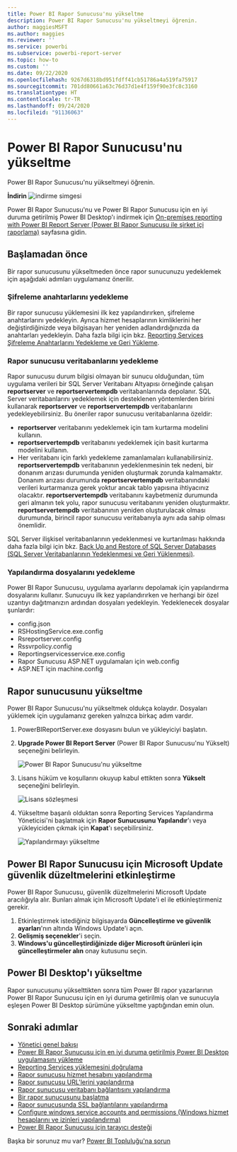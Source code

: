 ```yaml
---
title: Power BI Rapor Sunucusu'nu yükseltme
description: Power BI Rapor Sunucusu'nu yükseltmeyi öğrenin.
author: maggiesMSFT
ms.author: maggies
ms.reviewer: ''
ms.service: powerbi
ms.subservice: powerbi-report-server
ms.topic: how-to
ms.custom: ''
ms.date: 09/22/2020
ms.openlocfilehash: 9267d6318bd951fdff41cb51786a4a519fa75917
ms.sourcegitcommit: 701dd80661a63c76d37d1e4f159f90e3fc8c3160
ms.translationtype: HT
ms.contentlocale: tr-TR
ms.lasthandoff: 09/24/2020
ms.locfileid: "91136063"
---
```

# <a name="upgrade-power-bi-report-server"></a>Power BI Rapor Sunucusu'nu yükseltme

Power BI Rapor Sunucusu'nu yükseltmeyi öğrenin.

 **İndirin** ![indirme simgesi](media/upgrade/download.png "indirme simgesi")

Power BI Rapor Sunucusu'nu ve Power BI Rapor Sunucusu için en iyi duruma getirilmiş Power BI Desktop'ı indirmek için [On-premises reporting with Power BI Report Server (Power BI Rapor Sunucusu ile şirket içi raporlama)](https://powerbi.microsoft.com/report-server/) sayfasına gidin.

## <a name="before-you-begin"></a>Başlamadan önce

Bir rapor sunucusunu yükseltmeden önce rapor sunucunuzu yedeklemek için aşağıdaki adımları uygulamanız önerilir.

### <a name="backing-up-the-encryption-keys"></a>Şifreleme anahtarlarını yedekleme

Bir rapor sunucusu yüklemesini ilk kez yapılandırırken, şifreleme anahtarlarını yedekleyin. Ayrıca hizmet hesaplarının kimliklerini her değiştirdiğinizde veya bilgisayarı her yeniden adlandırdığınızda da anahtarları yedekleyin. Daha fazla bilgi için bkz. [Reporting Services Şifreleme Anahtarlarını Yedekleme ve Geri Yükleme](https://docs.microsoft.com/sql/reporting-services/install-windows/ssrs-encryption-keys-back-up-and-restore-encryption-keys).

### <a name="backing-up-the-report-server-databases"></a>Rapor sunucusu veritabanlarını yedekleme

Rapor sunucusu durum bilgisi olmayan bir sunucu olduğundan, tüm uygulama verileri bir SQL Server Veritabanı Altyapısı örneğinde çalışan **reportserver** ve **reportservertempdb** veritabanlarında depolanır. SQL Server veritabanlarını yedeklemek için desteklenen yöntemlerden birini kullanarak **reportserver** ve **reportservertempdb** veritabanlarını yedekleyebilirsiniz. Bu öneriler rapor sunucusu veritabanlarına özeldir:

* **reportserver** veritabanını yedeklemek için tam kurtarma modelini kullanın.
* **reportservertempdb** veritabanını yedeklemek için basit kurtarma modelini kullanın.
* Her veritabanı için farklı yedekleme zamanlamaları kullanabilirsiniz. **reportservertempdb** veritabanının yedeklenmesinin tek nedeni, bir donanım arızası durumunda yeniden oluşturmak zorunda kalmamaktır. Donanım arızası durumunda **reportservertempdb** veritabanındaki verileri kurtarmanıza gerek yoktur ancak tablo yapısına ihtiyacınız olacaktır. **reportservertempdb** veritabanını kaybetmeniz durumunda geri almanın tek yolu, rapor sunucusu veritabanını yeniden oluşturmaktır. **reportservertempdb** veritabanının yeniden oluşturulacak olması durumunda, birincil rapor sunucusu veritabanıyla aynı ada sahip olması önemlidir.

SQL Server ilişkisel veritabanlarının yedeklenmesi ve kurtarılması hakkında daha fazla bilgi için bkz. [Back Up and Restore of SQL Server Databases (SQL Server Veritabanlarının Yedeklenmesi ve Geri Yüklenmesi)](/sql/relational-databases/backup-restore/back-up-and-restore-of-sql-server-databases).

### <a name="backing-up-the-configuration-files"></a>Yapılandırma dosyalarını yedekleme

Power BI Rapor Sunucusu, uygulama ayarlarını depolamak için yapılandırma dosyalarını kullanır. Sunucuyu ilk kez yapılandırırken ve herhangi bir özel uzantıyı dağıtmanızın ardından dosyaları yedekleyin. Yedeklenecek dosyalar şunlardır:

* config.json
* RSHostingService.exe.config
* Rsreportserver.config
* Rssvrpolicy.config
* Reportingservicesservice.exe.config
* Rapor Sunucusu ASP.NET uygulamaları için web.config
* ASP.NET için machine.config

## <a name="upgrade-the-report-server"></a>Rapor sunucusunu yükseltme

Power BI Rapor Sunucusu'nu yükseltmek oldukça kolaydır. Dosyaları yüklemek için uygulamanız gereken yalnızca birkaç adım vardır.

1. PowerBIReportServer.exe dosyasını bulun ve yükleyiciyi başlatın.

2. **Upgrade Power BI Report Server** (Power BI Rapor Sunucusu'nu Yükselt) seçeneğini belirleyin.

    ![Power BI Rapor Sunucusu'nu yükseltme](media/upgrade/reportserver-upgrade1.png "Power BI Rapor Sunucusu'nu yükseltme")

3. Lisans hüküm ve koşullarını okuyup kabul ettikten sonra **Yükselt** seçeneğini belirleyin.

    ![Lisans sözleşmesi](media/upgrade/reportserver-upgrade-eula.png "Lisans sözleşmesi")

4. Yükseltme başarılı olduktan sonra Reporting Services Yapılandırma Yöneticisi'ni başlatmak için **Rapor Sunucusunu Yapılandır**'ı veya yükleyiciden çıkmak için **Kapat**'ı seçebilirsiniz.

    ![Yapılandırmayı yükseltme](media/upgrade/reportserver-upgrade-configure.png)

## <a name="enable-microsoft-update-security-fixes-for-power-bi-report-server"></a>Power BI Rapor Sunucusu için Microsoft Update güvenlik düzeltmelerini etkinleştirme

Power BI Rapor Sunucusu, güvenlik düzeltmelerini Microsoft Update aracılığıyla alır. Bunları almak için Microsoft Update'i el ile etkinleştirmeniz gerekir.

1.  Etkinleştirmek istediğiniz bilgisayarda **Güncelleştirme ve güvenlik ayarları**'nın altında Windows Update'i açın.
2.  **Gelişmiş seçenekler**'i seçin.
3.  **Windows'u güncelleştirdiğinizde diğer Microsoft ürünleri için güncelleştirmeler alın** onay kutusunu seçin.

## <a name="upgrade-power-bi-desktop"></a>Power BI Desktop'ı yükseltme

Rapor sunucusunu yükselttikten sonra tüm Power BI rapor yazarlarının Power BI Rapor Sunucusu için en iyi duruma getirilmiş olan ve sunucuyla eşleşen Power BI Desktop sürümüne yükseltme yaptığından emin olun.

## <a name="next-steps"></a>Sonraki adımlar

* [Yönetici genel bakışı](admin-handbook-overview.md)  
* [Power BI Rapor Sunucusu için en iyi duruma getirilmiş Power BI Desktop uygulamasını yükleme](install-powerbi-desktop.md)  
* [Reporting Services yüklemesini doğrulama](/sql/reporting-services/install-windows/verify-a-reporting-services-installation)  
* [Rapor sunucusu hizmet hesabını yapılandırma](/sql/reporting-services/install-windows/configure-the-report-server-service-account-ssrs-configuration-manager)  
* [Rapor sunucusu URL'lerini yapılandırma](/sql/reporting-services/install-windows/configure-report-server-urls-ssrs-configuration-manager)  
* [Rapor sunucusu veritabanı bağlantısını yapılandırma](/sql/reporting-services/install-windows/configure-a-report-server-database-connection-ssrs-configuration-manager)  
* [Bir rapor sunucusunu başlatma](/sql/reporting-services/install-windows/ssrs-encryption-keys-initialize-a-report-server)  
* [Rapor sunucusunda SSL bağlantılarını yapılandırma](/sql/reporting-services/security/configure-ssl-connections-on-a-native-mode-report-server)  
* [Configure windows service accounts and permissions (Windows hizmet hesaplarını ve izinleri yapılandırma)](/sql/database-engine/configure-windows/configure-windows-service-accounts-and-permissions)  
* [Power BI Rapor Sunucusu için tarayıcı desteği](browser-support.md)

Başka bir sorunuz mu var? [Power BI Topluluğu'na sorun](https://community.powerbi.com/)
